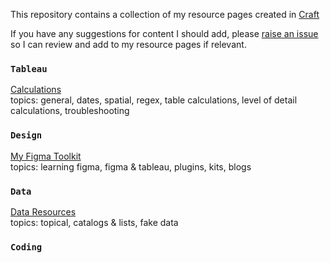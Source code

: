 This repository contains a collection of my resource pages created in [Craft](https://www.craft.do/)

If you have any suggestions for content I should add, please [raise an issue](https://github.com/meerens/dataviz-design-resources/issues/new) so I can review and add to my resource pages if relevant.

### `Tableau`

[Calculations](https://www.craft.do/s/jKXJLUwCmkImd2)
<br> topics: general, dates, spatial, regex, table calculations, level of detail calculations, troubleshooting

### `Design`

[My Figma Toolkit](https://www.craft.do/s/hFAdcKkSmy4cI2)
<br> topics: learning figma, figma & tableau, plugins, kits, blogs

### `Data`

[Data Resources](https://www.craft.do/s/VEG2AoReVFdC4E)
<br> topics: topical, catalogs & lists, fake data

### `Coding`
